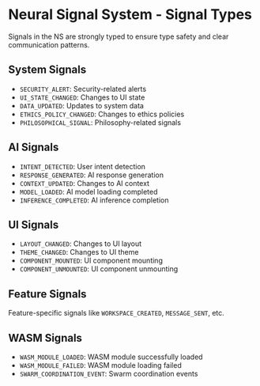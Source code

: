 
# Neural Signal System - Signal Types

Signals in the NS are strongly typed to ensure type safety and clear communication patterns.

## System Signals
- `SECURITY_ALERT`: Security-related alerts
- `UI_STATE_CHANGED`: Changes to UI state
- `DATA_UPDATED`: Updates to system data
- `ETHICS_POLICY_CHANGED`: Changes to ethics policies
- `PHILOSOPHICAL_SIGNAL`: Philosophy-related signals

## AI Signals
- `INTENT_DETECTED`: User intent detection
- `RESPONSE_GENERATED`: AI response generation
- `CONTEXT_UPDATED`: Changes to AI context
- `MODEL_LOADED`: AI model loading completed
- `INFERENCE_COMPLETED`: AI inference completion

## UI Signals
- `LAYOUT_CHANGED`: Changes to UI layout
- `THEME_CHANGED`: Changes to UI theme
- `COMPONENT_MOUNTED`: UI component mounting
- `COMPONENT_UNMOUNTED`: UI component unmounting

## Feature Signals
Feature-specific signals like `WORKSPACE_CREATED`, `MESSAGE_SENT`, etc.

## WASM Signals
- `WASM_MODULE_LOADED`: WASM module successfully loaded
- `WASM_MODULE_FAILED`: WASM module loading failed
- `SWARM_COORDINATION_EVENT`: Swarm coordination events
